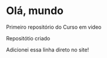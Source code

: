 # Olá, mundo
 Primeiro repositório do Curso em video
 
Repositótio criado

Adicionei essa linha direto no site!
